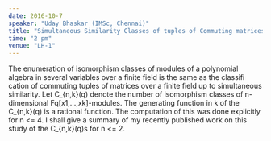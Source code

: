 ```yaml
---
date: 2016-10-7
speaker: "Uday Bhaskar (IMSc, Chennai)"
title: "Simultaneous Similarity Classes of tuples of Commuting matrices."
time: "2 pm" 
venue: "LH-1"
---
```

The enumeration of isomorphism classes of modules of a polynomial algebra in several variables over a finite field is the same as the classifi cation of commuting tuples of matrices over a finite field up to simultaneous similarity. Let C_{n,k}(q) denote the number of isomorphism classes of n-dimensional Fq[x1,...,xk]-modules. The generating function in k of the C_{n,k}(q) is a rational function. The computation of this was done explicitly for n <= 4. I shall give a summary of my recently published work on this study of the C_{n,k}(q)s for n <= 2.
